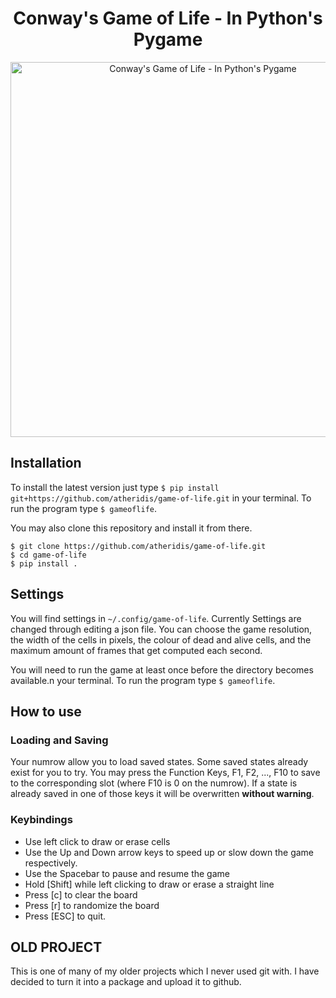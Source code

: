 <h1 align="center">Conway's Game of Life - In Python's Pygame</h1>

<p align="center">
    <img width="600"
        alt="Conway's Game of Life - In Python's Pygame"
        src="https://i.imgur.com/mHcbvKw.png">
</p>

## Installation

To install the latest version just type `$ pip install git+https://github.com/atheridis/game-of-life.git`
in your terminal. To run the program type `$ gameoflife`.

You may also clone this repository and install it from there.
```
$ git clone https://github.com/atheridis/game-of-life.git
$ cd game-of-life
$ pip install .
```

## Settings

You will find settings in `~/.config/game-of-life`. Currently Settings are changed through
editing a json file. You can choose the game resolution, the width of the cells in pixels,
the colour of dead and alive cells, and the maximum amount of frames that get computed
each second.

You will need to run the game at least once before the directory becomes available.n your terminal.
To run the program type `$ gameoflife`.

## How to use

### Loading and Saving

Your numrow allow you to load saved states. Some saved states already exist for you to try.
You may press the Function Keys, F1, F2, ..., F10 to save to the corresponding slot (where F10 is 0 on the numrow).
If a state is already saved in one of those keys it will be overwritten **without warning**.

### Keybindings

* Use left click to draw or erase cells
* Use the Up and Down arrow keys to speed up or slow down the game respectively.
* Use the Spacebar to pause and resume the game
* Hold [Shift] while left clicking to draw or erase a straight line
* Press [c] to clear the board
* Press [r] to randomize the board
* Press [ESC] to quit.

## OLD PROJECT

This is one of many of my older projects which I never used git with.
I have decided to turn it into a package and upload it to github.
